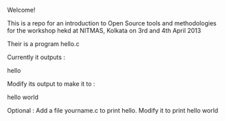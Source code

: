 Welcome!

This is a repo for an introduction to Open Source tools and
methodologies for the workshop hekd at NITMAS, Kolkata on 3rd and 4th
April 2013

Their is a program hello.c

Currently it outputs : 

hello

Modify its output to make it to : 

hello world

Optional : Add a file yourname.c to print hello.
		   Modify it to print hello world



